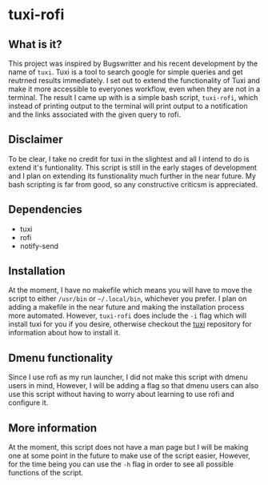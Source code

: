 # tuxi-rofi

## What is it?

This project was inspired by Bugswritter and his recent development by the name of `tuxi`. Tuxi is a tool to search google for simple queries and get reutrned results immediately. I set out to extend the functionality of Tuxi and make it more accessible to everyones workflow, even when they are not in a terminal. The result I came up with is a simple bash script, `tuxi-rofi`, which instead of printing output to the terminal will print output to a notification and the links associated with the given query to rofi.  

## Disclaimer

To be clear, I take no credit for tuxi in the slightest and all I intend to do is extend it's funtionality. This script is still in the early stages of development and I plan on extending its funstionality much further in the near future. My bash scripting is far from good, so any constructive criticsm is appreciated. 

## Dependencies

* tuxi
* rofi
* notify-send

## Installation

At the moment, I have no makefile which means you will have to move the script to either `/usr/bin` or `~/.local/bin`, whichever you prefer. I plan on adding a makefile in the near future and making the installation process more automated. 
However, `tuxi-rofi` does include the `-i` flag which will install tuxi for you if you desire, otherwise checkout the [tuxi](https://github.com/Bugswriter/tuxi) repository for information about how to install it. 

## Dmenu functionality

Since I use rofi as my run launcher, I did not make this script with dmenu users in mind, However, I will be adding a flag so that dmenu users can also use this script without having to worry about learning to use rofi and configure it. 

## More information

At the moment, this script does not have a man page but I will be making one at some point in the future to make use of the script easier, However, for the time being you can use the `-h` flag in order to see all possible functions of the script. 


